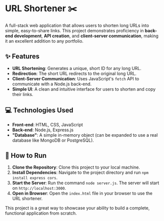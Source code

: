 # URL Shortener ✂️

A full-stack web application that allows users to shorten long URLs into simple, easy-to-share links. This project demonstrates proficiency in **back-end development**, **API creation**, and **client-server communication**, making it an excellent addition to any portfolio.

## ✨ Features

* **URL Shortening**: Generates a unique, short ID for any long URL.
* **Redirection**: The short URL redirects to the original long URL.
* **Client-Server Communication**: Uses JavaScript's `fetch` API to communicate with a Node.js back-end.
* **Simple UI**: A clean and intuitive interface for users to shorten and copy their links.

## 💻 Technologies Used

* **Front-end**: HTML, CSS, JavaScript
* **Back-end**: Node.js, Express.js
* **"Database"**: A simple in-memory object (can be expanded to use a real database like MongoDB or PostgreSQL).

## 🚀 How to Run

1.  **Clone the Repository**: Clone this project to your local machine.
2.  **Install Dependencies**: Navigate to the project directory and run `npm install express cors`.
3.  **Start the Server**: Run the command `node server.js`. The server will start on `http://localhost:3000`.
4.  **Open in Browser**: Open the `index.html` file in your browser to use the URL shortener.

This project is a great way to showcase your ability to build a complete, functional application from scratch.
